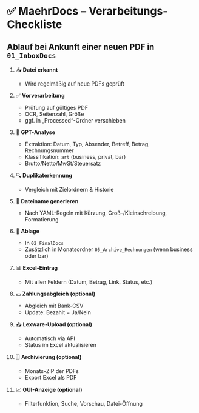 
# ✅ MaehrDocs – Verarbeitungs-Checkliste

## Ablauf bei Ankunft einer neuen PDF in `01_InboxDocs`

1. 📥 **Datei erkannt**
   - Wird regelmäßig auf neue PDFs geprüft

2. ✅ **Vorverarbeitung**
   - Prüfung auf gültiges PDF
   - OCR, Seitenzahl, Größe
   - ggf. in „Processed“-Ordner verschieben

3. 🧠 **GPT-Analyse**
   - Extraktion: Datum, Typ, Absender, Betreff, Betrag, Rechnungsnummer
   - Klassifikation: `art` (business, privat, bar)
   - Brutto/Netto/MwSt/Steuersatz

4. 🔍 **Duplikaterkennung**
   - Vergleich mit Zielordnern & Historie

5. 🧾 **Dateiname generieren**
   - Nach YAML-Regeln mit Kürzung, Groß-/Kleinschreibung, Formatierung

6. 📂 **Ablage**
   - In `02_FinalDocs`
   - Zusätzlich in Monatsordner `05_Archive_Rechnungen` (wenn business oder bar)

7. 📊 **Excel-Eintrag**
   - Mit allen Feldern (Datum, Betrag, Link, Status, etc.)

8. 💶 **Zahlungsabgleich (optional)**
   - Abgleich mit Bank-CSV
   - Update: Bezahlt = Ja/Nein

9. 📤 **Lexware-Upload (optional)**
   - Automatisch via API
   - Status im Excel aktualisieren

10. 🗄️ **Archivierung (optional)**
    - Monats-ZIP der PDFs
    - Export Excel als PDF

11. 📈 **GUI-Anzeige (optional)**
    - Filterfunktion, Suche, Vorschau, Datei-Öffnung
